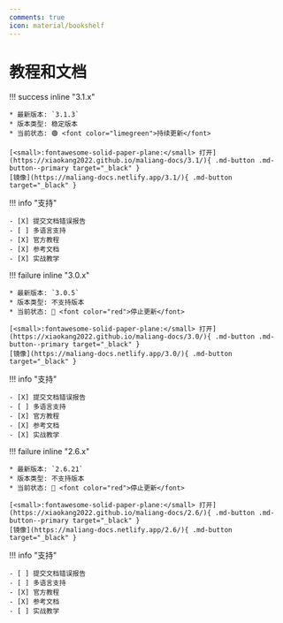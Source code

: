 ```yaml
---
comments: true
icon: material/bookshelf
---
```


# 教程和文档

<div markdown>

!!! success inline "3.1.x"

    * 最新版本: `3.1.3`
    * 版本类型: 稳定版本
    * 当前状态: 🟢 <font color="limegreen">持续更新</font>

    [<small>:fontawesome-solid-paper-plane:</small> 打开](https://xiaokang2022.github.io/maliang-docs/3.1/){ .md-button .md-button--primary target="_black" }
    [镜像](https://maliang-docs.netlify.app/3.1/){ .md-button target="_black" }

!!! info "支持"

    - [X] 提交文档错误报告
    - [ ] 多语言支持
    - [X] 官方教程
    - [X] 参考文档
    - [X] 实战教学

</div>

<div markdown>

!!! failure inline "3.0.x"

    * 最新版本: `3.0.5`
    * 版本类型: 不支持版本
    * 当前状态: 🔴 <font color="red">停止更新</font>

    [<small>:fontawesome-solid-paper-plane:</small> 打开](https://xiaokang2022.github.io/maliang-docs/3.0/){ .md-button .md-button--primary target="_black" }
    [镜像](https://maliang-docs.netlify.app/3.0/){ .md-button target="_black" }

!!! info "支持"

    - [X] 提交文档错误报告
    - [ ] 多语言支持
    - [X] 官方教程
    - [X] 参考文档
    - [X] 实战教学

</div>

<div markdown>

!!! failure inline "2.6.x"

    * 最新版本: `2.6.21`
    * 版本类型: 不支持版本
    * 当前状态: 🔴 <font color="red">停止更新</font>

    [<small>:fontawesome-solid-paper-plane:</small> 打开](https://xiaokang2022.github.io/maliang-docs/2.6/){ .md-button .md-button--primary target="_black" }
    [镜像](https://maliang-docs.netlify.app/2.6/){ .md-button target="_black" }

!!! info "支持"

    - [ ] 提交文档错误报告
    - [ ] 多语言支持
    - [X] 官方教程
    - [X] 参考文档
    - [ ] 实战教学

</div>

